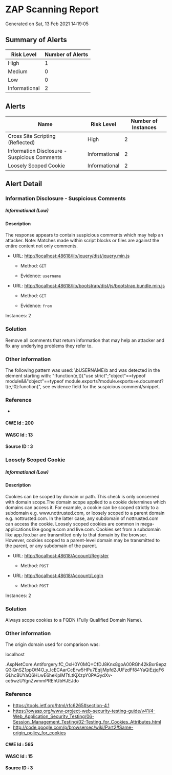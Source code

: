 
# ZAP Scanning Report

Generated on Sat, 13 Feb 2021 14:19:05


## Summary of Alerts

| Risk Level | Number of Alerts |
| --- | --- |
| High | 1 |
| Medium | 0 |
| Low | 0 |
| Informational | 2 |

## Alerts

| Name | Risk Level | Number of Instances |
| --- | --- | --- | 
| Cross Site Scripting (Reflected) | High | 2 | 
| Information Disclosure - Suspicious Comments | Informational | 2 | 
| Loosely Scoped Cookie | Informational | 2 | 

## Alert Detail


  
  
  
  
### Information Disclosure - Suspicious Comments
##### Informational (Low)
  
  
  
  
#### Description
<p>The response appears to contain suspicious comments which may help an attacker. Note: Matches made within script blocks or files are against the entire content not only comments.</p>
  
  
  
* URL: [http://localhost:48618/lib/jquery/dist/jquery.min.js](http://localhost:48618/lib/jquery/dist/jquery.min.js)
  
  
  * Method: `GET`
  
  
  * Evidence: `username`
  
  
  
  
* URL: [http://localhost:48618/lib/bootstrap/dist/js/bootstrap.bundle.min.js](http://localhost:48618/lib/bootstrap/dist/js/bootstrap.bundle.min.js)
  
  
  * Method: `GET`
  
  
  * Evidence: `from`
  
  
  
  
Instances: 2
  
### Solution
<p>Remove all comments that return information that may help an attacker and fix any underlying problems they refer to.</p>
  
### Other information
<p>The following pattern was used: \bUSERNAME\b and was detected in the element starting with: "!function(e,t){"use strict";"object"==typeof module&&"object"==typeof module.exports?module.exports=e.document?t(e,!0):function(", see evidence field for the suspicious comment/snippet.</p>
  
### Reference
* 

  
#### CWE Id : 200
  
#### WASC Id : 13
  
#### Source ID : 3

  
  
  
  
### Loosely Scoped Cookie
##### Informational (Low)
  
  
  
  
#### Description
<p>Cookies can be scoped by domain or path. This check is only concerned with domain scope.The domain scope applied to a cookie determines which domains can access it. For example, a cookie can be scoped strictly to a subdomain e.g. www.nottrusted.com, or loosely scoped to a parent domain e.g. nottrusted.com. In the latter case, any subdomain of nottrusted.com can access the cookie. Loosely scoped cookies are common in mega-applications like google.com and live.com. Cookies set from a subdomain like app.foo.bar are transmitted only to that domain by the browser. However, cookies scoped to a parent-level domain may be transmitted to the parent, or any subdomain of the parent.</p>
  
  
  
* URL: [http://localhost:48618/Account/Register](http://localhost:48618/Account/Register)
  
  
  * Method: `POST`
  
  
  
  
* URL: [http://localhost:48618/Account/LogIn](http://localhost:48618/Account/LogIn)
  
  
  * Method: `POST`




Instances: 2
  
### Solution
<p>Always scope cookies to a FQDN (Fully Qualified Domain Name).</p>
  
### Other information
<p>The origin domain used for comparison was: </p><p>localhost</p><p>.AspNetCore.Antiforgery.fC_OxH0Y0MQ=CfDJ8Knx8goA00RGh42kBxr8epzQ3iQnSZ1ppOtf4O_y_IcECAarCcErw5HPu7EqljMpfd2JUFzdFf84YaQiEzjqF6GLhcBUYaQ6HLwE6heKplMTtLtKjXzpY0PAGydXv-ce5wzUYgnZwmmPREhUbHJEJdo</p><p></p>
  
### Reference
* https://tools.ietf.org/html/rfc6265#section-4.1
* https://owasp.org/www-project-web-security-testing-guide/v41/4-Web_Application_Security_Testing/06-Session_Management_Testing/02-Testing_for_Cookies_Attributes.html
* http://code.google.com/p/browsersec/wiki/Part2#Same-origin_policy_for_cookies

  
#### CWE Id : 565
  
#### WASC Id : 15
  
#### Source ID : 3
